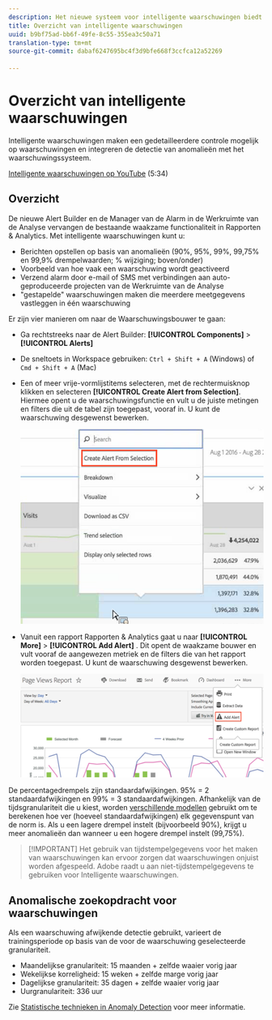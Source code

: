 ```yaml
---
description: Het nieuwe systeem voor intelligente waarschuwingen biedt meer gedetailleerde controle over waarschuwingen en integreert de detectie van anomalieën met het waarschuwingssysteem.
title: Overzicht van intelligente waarschuwingen
uuid: b9bf75ad-bb6f-49fe-8c55-355ea3c50a71
translation-type: tm+mt
source-git-commit: dabaf6247695bc4f3d9bfe668f3ccfca12a52269

---
```



# Overzicht van intelligente waarschuwingen

Intelligente waarschuwingen maken een gedetailleerdere controle mogelijk op waarschuwingen en integreren de detectie van anomalieën met het waarschuwingssysteem.

[Intelligente waarschuwingen op YouTube](https://www.youtube.com/watch?v=UVH9xr_2REA) (5:34)

## Overzicht

De nieuwe Alert Builder en de Manager van de Alarm in de Werkruimte van de Analyse vervangen de bestaande waakzame functionaliteit in Rapporten &amp; Analytics. Met intelligente waarschuwingen kunt u:

* Berichten opstellen op basis van anomalieën (90%, 95%, 99%, 99,75% en 99,9% drempelwaarden; % wijziging; boven/onder)
* Voorbeeld van hoe vaak een waarschuwing wordt geactiveerd
* Verzend alarm door e-mail of SMS met verbindingen aan auto-geproduceerde projecten van de Werkruimte van de Analyse
* &quot;gestapelde&quot; waarschuwingen maken die meerdere meetgegevens vastleggen in één waarschuwing

Er zijn vier manieren om naar de Waarschuwingsbouwer te gaan:

* Ga rechtstreeks naar de Alert Builder:  **[!UICONTROL Components]** > **[!UICONTROL Alerts]**
* De sneltoets in Workspace gebruiken: `Ctrl + Shift + A` (Windows) of `Cmd + Shift + A` (Mac)
* Een of meer vrije-vormlijstitems selecteren, met de rechtermuisknop klikken en selecteren **[!UICONTROL Create Alert from Selection]**. Hiermee opent u de waarschuwingsfunctie en vult u de juiste metingen en filters die uit de tabel zijn toegepast, vooraf in. U kunt de waarschuwing desgewenst bewerken.

   ![Berichtgeving maken van selectie](assets/create-alert-from-selection.png)

* Vanuit een rapport Rapporten &amp; Analytics gaat u naar **[!UICONTROL More]** > **[!UICONTROL Add Alert]** . Dit opent de waakzame bouwer en vult vooraf de aangewezen metriek en de filters die van het rapport worden toegepast. U kunt de waarschuwing desgewenst bewerken.

   ![Waarschuwing toevoegen](assets/add-alert.png)

De percentagedrempels zijn standaardafwijkingen. 95% = 2 standaardafwijkingen en 99% = 3 standaardafwijkingen. Afhankelijk van de tijdsgranulariteit die u kiest, worden [verschillende modellen](../virtual-analyst/c-anomaly-detection/statistics-anomaly-detection.md) gebruikt om te berekenen hoe ver (hoeveel standaardafwijkingen) elk gegevenspunt van de norm is. Als u een lagere drempel instelt (bijvoorbeeld 90%), krijgt u meer anomalieën dan wanneer u een hogere drempel instelt (99,75%).

>[!IMPORTANT] Het gebruik van tijdstempelgegevens voor het maken van waarschuwingen kan ervoor zorgen dat waarschuwingen onjuist worden afgespeeld. Adobe raadt u aan niet-tijdstempelgegevens te gebruiken voor Intelligente waarschuwingen.

## Anomalische zoekopdracht voor waarschuwingen

Als een waarschuwing afwijkende detectie gebruikt, varieert de trainingsperiode op basis van de voor de waarschuwing geselecteerde granulariteit.

* Maandelijkse granulariteit: 15 maanden + zelfde waaier vorig jaar
* Wekelijkse korreligheid: 15 weken + zelfde marge vorig jaar
* Dagelijkse granulariteit: 35 dagen + zelfde waaier vorig jaar
* Uurgranulariteit: 336 uur

Zie [Statistische technieken in Anomaly Detection](../virtual-analyst/c-anomaly-detection/statistics-anomaly-detection.md) voor meer informatie.
